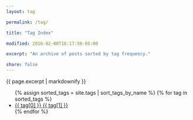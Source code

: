 ```yaml
---
layout: tag

permalink: /tag/

title: "Tag Index"

modified: 2016-02-08T16:17:58-05:00

excerpt: "An archive of posts sorted by tag frequency."

share: false
---
```


{{ page.excerpt | markdownify }}

<ul class="tagList">
  {% assign sorted_tags = site.tags | sort_tags_by_name %}
  {% for tag in sorted_tags %}
    <li><a href="{{ site.url }}/tag/{{ tag[0] | replace:' ','-' | downcase }}/" class="tagItem"><span class="tagName">{{ tag[0] }}</span> <span class="tagCount">{{ tag[1] }}</span></a></li>
  {% endfor %}
</ul>
